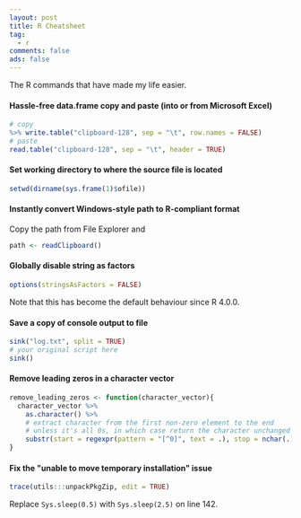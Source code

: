 ```yaml
---
layout: post
title: R Cheatsheet
tag:
  - r
comments: false
ads: false
---
```


The R commands that have made my life easier.

#### Hassle-free data.frame copy and paste (into or from Microsoft Excel)

```r
# copy
%>% write.table("clipboard-128", sep = "\t", row.names = FALSE)
# paste
read.table("clipboard-128", sep = "\t", header = TRUE)
```

#### Set working directory to where the source file is located

```r
setwd(dirname(sys.frame(1)$ofile))
```

#### Instantly convert Windows-style path to R-compliant format

Copy the path from File Explorer and

```r
path <- readClipboard()
```

#### Globally disable string as factors

```r
options(stringsAsFactors = FALSE)
```

Note that this has become the default behaviour since R 4.0.0.

#### Save a copy of console output to file
```r
sink("log.txt", split = TRUE)
# your original script here
sink()
```

#### Remove leading zeros in a character vector

```r
remove_leading_zeros <- function(character_vector){
  character_vector %>% 
    as.character() %>%
    # extract character from the first non-zero element to the end
    # unless it's all 0s, in which case return the character unchanged
    substr(start = regexpr(pattern = "[^0]", text = .), stop = nchar(.))
}
```
#### Fix the "unable to move temporary installation" issue

```r
trace(utils:::unpackPkgZip, edit = TRUE)
```
Replace `Sys.sleep(0.5)` with `Sys.sleep(2.5)` on line 142.

